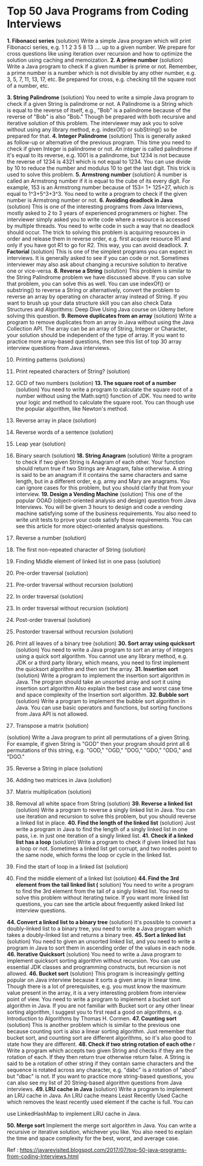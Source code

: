 # Top 50 Java Programs from Coding Interviews

**1. Fibonacci series** (solution)
Write a simple Java program which will print Fibonacci series, e.g. 1 1 2 3 5 8 13 .... up to a
given number. We prepare for cross questions like using iteration over recursion and
how to optimize the solution using caching and memoization.
**2. A prime number** (solution)
Write a Java program to check if a given number is prime or not. Remember, a prime
number is a number which is not divisible by any other number, e.g. 3, 5, 7, 11, 13, 17,
etc. Be prepared for cross, e.g. checking till the square root of a number, etc.


**3. String Palindrome** (solution)
You need to write a simple Java program to check if a given String is palindrome or not. A
Palindrome is a String which is equal to the reverse of itself, e.g., "Bob" is a palindrome
because of the reverse of "Bob" is also "Bob." Though be prepared with both recursive
and iterative solution of this problem. The interviewer may ask you to solve without
using any library method, e.g. indexOf() or subString() so be prepared for that.
**4. Integer Palindrome** (solution)
This is generally asked as follow-up or alternative of the previous program. This time you
need to check if given Integer is palindrome or not. An integer is called palindrome if it's
equal to its reverse, e.g. 1001 is a palindrome, but 1234 is not because the reverse of
1234 is 4321 which is not equal to 1234. You can use divide by 10 to reduce the number
and modulus 10 to get the last digit. This trick is used to solve this problem.
**5. Armstrong number** (solution)
A number is called an Armstrong number if it is equal to the cube of its every digit. For
example, 153 is an Armstrong number because of 153= 1+ 125+27, which is equal to
1^3+5^3+3^3. You need to write a program to check if the given number is Armstrong
number or not.
**6. Avoiding deadlock in Java** (solution)
This is one of the interesting programs from Java Interviews, mostly asked to 2 to 3 years
of experienced programmers or higher. The interviewer simply asked you to write code
where a resource is accessed by multiple threads. You need to write code in such a way
that no deadlock should occur. The trick to solving this problem is acquiring resources in
order and release them in reverse order, e.g. first acquire resource R1 and only if you
have got R1 to go for R2. This way, you can avoid deadlock.
**7. Factorial** (solution)
This is one of the simplest programs you can expect in interviews. It is generally asked to
see if you can code or not. Sometimes interviewer may also ask about changing a
recursive solution to iterative one or vice-versa.
**8. Reverse a String** (solution)
This problem is similar to the String Palindrome problem we have discussed above. If
you can solve that problem, you can solve this as well. You can use indexOf() or
substring() to reverse a String or alternatively, convert the problem to reverse an array by
operating on character array instead of String. If you want to brush up your data
structure skill you can also check Data Structures and Algorithms: Deep Dive Using
Java course on Udemy before solving this question.
**9. Remove duplicates from an array** (solution)
Write a program to remove duplicates from an array in Java without using the Java
Collection API. The array can be an array of String, Integer or Character, your solution
should be independent of the type of array. If you want to practice more array-based
questions, then see this list of top 30 array interview questions from Java interviews.


10. Printing patterns (solutions)
11. Print repeated characters of String? (solution)
12. GCD of two numbers (solution)
**13. The square root of a number** (solution)
You need to write a program to calculate the square root of a number without using the
Math.sqrt() function of JDK. You need to write your logic and method to calculate the
square root. You can though use the popular algorithm, like Newton's method.
14. Reverse array in place (solution)
15. Reverse words of a sentence (solution)
16. Leap year (solution)
17. Binary search (solution)
**18. String Anagram** (solution)
Write a program to check if two given String is Anagram of each other. Your function
should return true if two Strings are Anagram, false otherwise. A string is said to be an
anagram if it contains the same characters and same length, but in a different order, e.g.
army and Mary are anagrams. You can ignore cases for this problem, but you should
clarify that from your interview.
**19. Design a Vending Machine** (solution)
This one of the popular OOAD (object-oriented analysis and design) question from Java
Interviews. You will be given 3 hours to design and code a vending machine satisfying
some of the business requirements. You also need to write unit tests to prove your code
satisfy those requirements. You can see this article for more object-oriented analysis
questions.
20. Reverse a number (solution)
21. The first non-repeated character of String (solution)
22. Finding Middle element of linked list in one pass (solution)
23. Pre-order traversal (solution)
24. Pre-order traversal without recursion (solution)
25. In order traversal (solution)
26. In order traversal without recursion (solution)
27. Post-order traversal (solution)


28. Postorder traversal without recursion (solution)
29. Print all leaves of a binary tree (solution)
**30. Sort array using quicksort** (solution)
You need to write a Java program to sort an array of integers using a quick sort algorithm.
You cannot use any library method, e.g. JDK or a third party library, which means, you
need to first implement the quicksort algorithm and then sort the array.
**31. Insertion sort** (solution)
Write a program to implement the insertion sort algorithm in Java. The program should
take an unsorted array and sort it using insertion sort algorithm Also explain the best
case and worst case time and space complexity of the Insertion sort algorithm.
**32. Bubble sort** (solution)
Write a program to implement the bubble sort algorithm in Java. You can use basic
operators and functions, but sorting functions from Java API is not allowed.
33. Transpose a matrix (solution)

(solution)
Write a Java program to print all permutations of a given String. For example, if given
String is "GOD" then your program should print all 6 permutations of this string, e.g.
"GOD," "OGD," "DOG," "GDO," "ODG," and "DGO."

35. Reverse a String in place (solution)
36. Adding two matrices in Java (solution)
37. Matrix multiplication (solution)


38. Removal all white space from String (solution)
**39. Reverse a linked list** (solution)
Write a program to reverse a singly linked list in Java. You can use iteration and recursion
to solve this problem, but you should reverse a linked list in place.
**40. Find the length of the linked list** (solution)
Just write a program in Java to find the length of a singly linked list in one pass, i.e. in just
one iteration of a singly linked list.
**41. Check if a linked list has a loop** (solution)
Write a program to check if given linked list has a loop or not. Sometimes a linked list get
corrupt, and two nodes point to the same node, which forms the loop or cycle in the
linked list.
42. Find the start of loop in a linked list (solution)
43. Find the middle element of a linked list (solution)
**44. Find the 3rd element from the tail linked list (** solution)
You need to write a program to find the 3rd element from the tail of a singly linked list.
You need to solve this problem without iterating twice. If you want more linked list
questions, you can see the article about frequently asked linked list interview questions.


**44. Convert a linked list to a binary tree** (solution)
It's possible to convert a doubly-linked list to a binary tree, you need to write a Java
program which takes a doubly-linked list and returns a binary tree.
**45. Sort a linked list** (solution)
You need to given an unsorted linked list, and you need to write a program in Java to sort
them in ascending order of the values in each node.
**46. Iterative Quicksort** (solution)
You need to write a Java program to implement quicksort sorting algorithm without
recursion. You can use essential JDK classes and programming constructs, but recursion
is not allowed.
**46. Bucket sort** (solution)
This program is increasingly getting popular on Java interview because it sorts a given
array in linear time. Though there is a lot of prerequisites, e.g. you must know the
maximum value present in the array, it is a very interesting problem from interview point
of view. You need to write a program to implement a bucket sort algorithm in Java. If you
are not familiar with Bucket sort or any other linear sorting algorithm, I suggest you to
first read a good on algorithms, e.g. Introduction to Algorithms by Thomas H. Cormen.
**47. Counting sort** (solution)
This is another problem which is similar to the previous one because counting sort is
also a linear sorting algorithm. Just remember that bucket sort, and counting sort are
different algorithms, so it's also good to state how they are different.
**48. Check if two string rotation of each othe** r
Write a program which accepts two given String and checks if they are the rotation of
each. If they then return true otherwise return false. A String is said to be a rotation of
other string if they contain same characters and the sequence is rotated across any
character, e.g. "dabc" is a rotation of "abcd" but "dbac" is not. If you want to practice
more string-based questions, you can also see my list of 20 String-based algorithm
questions from Java interviews.
**49. LRU cache in Java** (solution)
Write a program to implement an LRU cache in Java. An LRU cache means Least Recently
Used Cache which removes the least recently used element if the cache is full. You can


use LinkedHashMap to implement LRU cache in Java.

**50. Merge sort**
Implement the merge sort algorithm in Java. You can write a recursive or iterative
solution, whichever you like. You also need to explain the time and space complexity for
the best, worst, and average case.

Ref : https://javarevisited.blogspot.com/2017/07/top-50-java-programs-from-coding-Interviews.html
